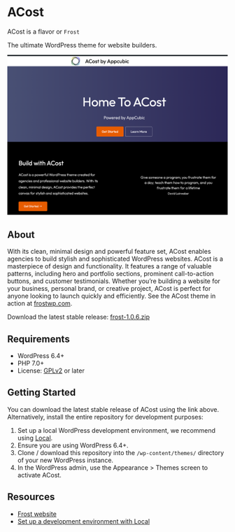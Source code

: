 # ACost

ACost is a flavor or `Frost`

The ultimate WordPress theme for website builders.

![Frost WordPress Theme](https://raw.githubusercontent.com/benjipeng/acost-wp/trunk/screenshot.png)

## About

With its clean, minimal design and powerful feature set, ACost enables agencies to build stylish and sophisticated WordPress websites. ACost is a masterpiece of design and functionality. It features a range of valuable patterns, including hero and portfolio sections, prominent call-to-action buttons, and customer testimonials. Whether you’re building a website for your business, personal brand, or creative project, ACost is perfect for anyone looking to launch quickly and efficiently. See the ACost theme in action at [frostwp.com](https://frostwp.com/).

Download the latest stable release: [frost-1.0.6.zip](https://downloads.wordpress.org/theme/frost.1.0.7.zip)

## Requirements

- WordPress 6.4+
- PHP 7.0+
- License: [GPLv2](http://www.gnu.org/licenses/gpl-2.0.html) or later

## Getting Started

You can download the latest stable release of ACost using the link above. Alternatively, install the entire repository for development purposes:

1. Set up a local WordPress development environment, we recommend using [Local](https://localwp.com/).
2. Ensure you are using WordPress 6.4+.
3. Clone / download this repository into the `/wp-content/themes/` directory of your new WordPress instance.
4. In the WordPress admin, use the Appearance > Themes screen to activate ACost.

## Resources

- [Frost website](https://frostwp.com/)
- [Set up a development environment with Local](https://localwp.com/)
